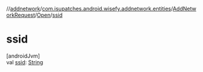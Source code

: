 //[addnetwork](../../../../index.md)/[com.isupatches.android.wisefy.addnetwork.entities](../../index.md)/[AddNetworkRequest](../index.md)/[Open](index.md)/[ssid](ssid.md)

# ssid

[androidJvm]\
val [ssid](ssid.md): [String](https://kotlinlang.org/api/latest/jvm/stdlib/kotlin/-string/index.html)
